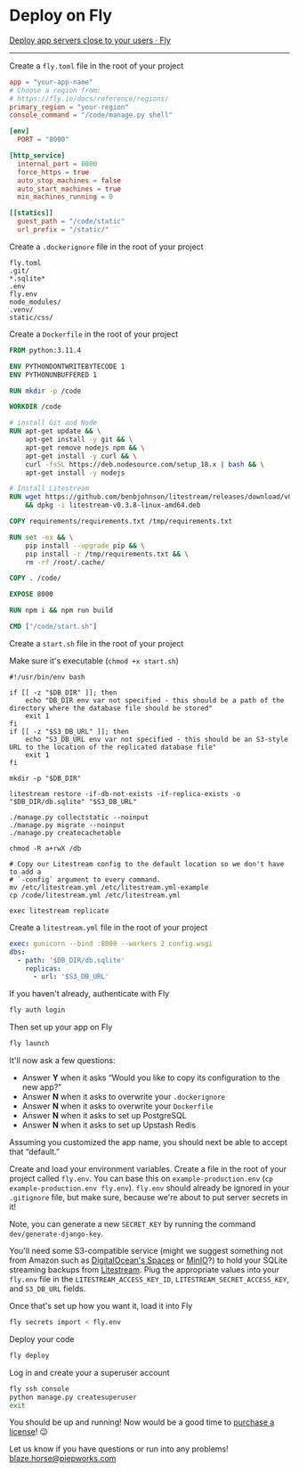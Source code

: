 # Deploy on Fly

[Deploy app servers close to your users · Fly](https://fly.io/)

---

Create a `fly.toml` file in the root of your project

```toml
app = "your-app-name"
# Choose a region from:
# https://fly.io/docs/reference/regions/
primary_region = "your-region"
console_command = "/code/manage.py shell"

[env]
  PORT = "8000"

[http_service]
  internal_port = 8000
  force_https = true
  auto_stop_machines = false
  auto_start_machines = true
  min_machines_running = 0

[[statics]]
  guest_path = "/code/static"
  url_prefix = "/static/"
```

Create a `.dockerignore` file in the root of your project

```
fly.toml
.git/
*.sqlite*
.env
fly.env
node_modules/
.venv/
static/css/
```

Create a `Dockerfile` in the root of your project

```dockerfile
FROM python:3.11.4

ENV PYTHONDONTWRITEBYTECODE 1
ENV PYTHONUNBUFFERED 1

RUN mkdir -p /code

WORKDIR /code

# install Git and Node
RUN apt-get update && \
    apt-get install -y git && \
    apt-get remove nodejs npm && \
    apt-get install -y curl && \
    curl -fsSL https://deb.nodesource.com/setup_18.x | bash && \
    apt-get install -y nodejs

# Install Litestream
RUN wget https://github.com/benbjohnson/litestream/releases/download/v0.3.8/litestream-v0.3.8-linux-amd64.deb \
    && dpkg -i litestream-v0.3.8-linux-amd64.deb

COPY requirements/requirements.txt /tmp/requirements.txt

RUN set -ex && \
    pip install --upgrade pip && \
    pip install -r /tmp/requirements.txt && \
    rm -rf /root/.cache/

COPY . /code/

EXPOSE 8000

RUN npm i && npm run build

CMD ["/code/start.sh"]
```

Create a `start.sh` file in the root of your project

Make sure it's executable (`chmod +x start.sh`)

```shell
#!/usr/bin/env bash

if [[ -z "$DB_DIR" ]]; then
    echo "DB_DIR env var not specified - this should be a path of the directory where the database file should be stored"
    exit 1
fi
if [[ -z "$S3_DB_URL" ]]; then
    echo "S3_DB_URL env var not specified - this should be an S3-style URL to the location of the replicated database file"
    exit 1
fi

mkdir -p "$DB_DIR"

litestream restore -if-db-not-exists -if-replica-exists -o "$DB_DIR/db.sqlite" "$S3_DB_URL"

./manage.py collectstatic --noinput
./manage.py migrate --noinput
./manage.py createcachetable

chmod -R a+rwX /db

# Copy our Litestream config to the default location so we don't have to add a
# `-config` argument to every command.
mv /etc/litestream.yml /etc/litestream.yml-example
cp /code/litestream.yml /etc/litestream.yml

exec litestream replicate
```

Create a `litestream.yml` file in the root of your project

```yaml
exec: gunicorn --bind :8000 --workers 2 config.wsgi
dbs:
  - path: '$DB_DIR/db.sqlite'
    replicas:
      - url: '$S3_DB_URL'
```

If you haven't already, authenticate with Fly

```sh
fly auth login
```

Then set up your app on Fly

```sh
fly launch
```

It'll now ask a few questions:

- Answer **Y** when it asks “Would you like to copy its configuration to the new app?”
- Answer **N** when it asks to overwrite your `.dockerignore`
- Answer **N** when it asks to overwrite your `Dockerfile`
- Answer **N** when it asks to set up PostgreSQL
- Answer **N** when it asks to set up Upstash Redis

Assuming you customized the app name, you should next be able to accept that “default.”

Create and load your environment variables. Create a file in the root of your project called `fly.env`. You can base this on `example-production.env` (`cp example-production.env fly.env`). `fly.env` should already be ignored in your `.gitignore` file, but make sure, because we're about to put server secrets in it!

Note, you can generate a new `SECRET_KEY` by running the command `dev/generate-django-key`.

You'll need some S3-compatible service (might we suggest something not from Amazon such as [DigitalOcean's Spaces](https://www.digitalocean.com/products/spaces) or [MinIO](https://min.io/)?) to hold your SQLite streaming backups from [Litestream](https://litestream.io). Plug the appropriate values into your `fly.env` file in the `LITESTREAM_ACCESS_KEY_ID`, `LITESTREAM_SECRET_ACCESS_KEY`, and `S3_DB_URL` fields.

Once that's set up how you want it, load it into Fly

```sh
fly secrets import < fly.env
```

Deploy your code

```sh
fly deploy
```

Log in and create your a superuser account

```sh
fly ssh console
python manage.py createsuperuser
exit
```

You should be up and running! Now would be a good time to [purchase a license](https://hub.piep.works)! 😉

Let us know if you have questions or run into any problems! <blaze.horse@piepworks.com>
